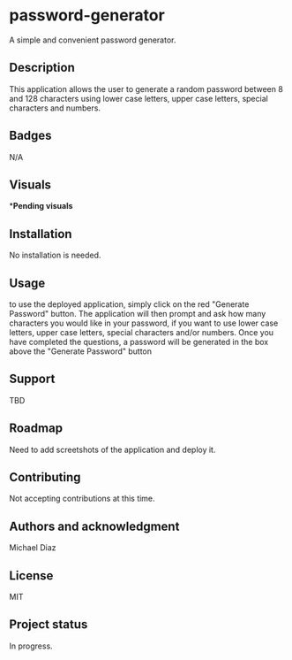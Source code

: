 # password-generator
A simple and convenient password generator.

## Description
This application allows the user to generate a random password between 8 and 128 characters using lower case letters, upper case letters, special characters and numbers. 

## Badges
N/A

## Visuals
***Pending visuals**

## Installation
No installation is needed. 

## Usage
to use the deployed application, simply click on the red "Generate Password" button. The application will then prompt and ask how many characters you would like in your password, if you want to use lower case letters, upper case letters, special characters and/or numbers. Once you have completed the questions, a password will be generated in the box above the "Generate Password" button

## Support
TBD

## Roadmap
Need to add screetshots of the application and deploy it. 

## Contributing
Not accepting contributions at this time. 

## Authors and acknowledgment
Michael Diaz

## License
MIT 

## Project status
In progress. 